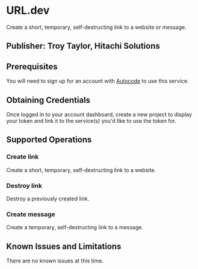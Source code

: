 # URL.dev
Create a short, temporary, self-destructing link to a website or message.

## Publisher: Troy Taylor, Hitachi Solutions

## Prerequisites
You will need to sign up for an account with [Autocode](https://autocode.com/signup/) to use this service.

## Obtaining Credentials
Once logged in to your account dashboard, create a new project to display your token and link it to the service(s) you'd like to use the token for.

## Supported Operations
### Create link
Create a short, temporary, self-destructing link to a website.
### Destroy link
Destroy a previously created link.
### Create message
Create a temporary, self-destructing link to a message.

## Known Issues and Limitations
There are no known issues at this time.
